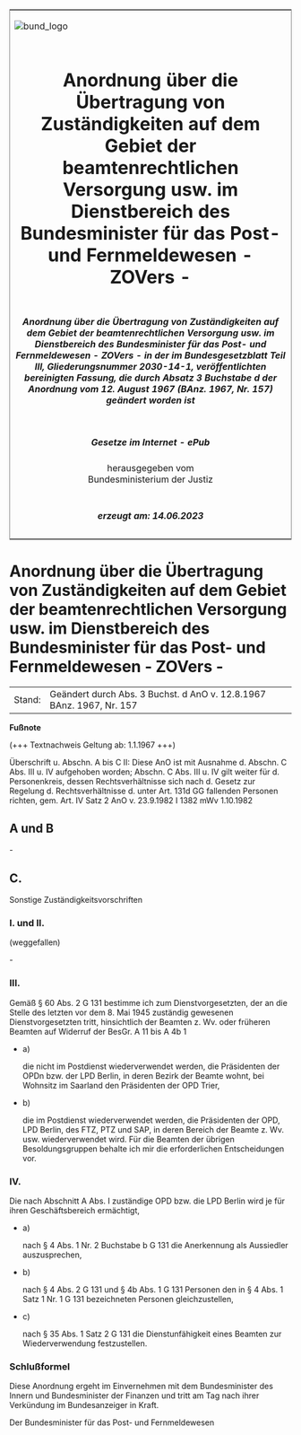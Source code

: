 <span id="DECKBLATT.html"></span>

<table border="0" frame="border" width="100%">

<tr valign="top">

<td align="left">

![bund\_logo](BfJ_2021_Web_de_de.gif)

</td>

<td align="right">

 

</td>

</tr>

<tr align="center" valign="middle">

<td colspan="2">

# Anordnung über die Übertragung von Zuständigkeiten auf dem Gebiet der beamtenrechtlichen Versorgung usw. im Dienstbereich des Bundesminister für das Post- und Fernmeldewesen - ZOVers -

</td>

</tr>

<tr align="center" valign="middle">

<td colspan="2">

##### Anordnung über die Übertragung von Zuständigkeiten auf dem Gebiet der beamtenrechtlichen Versorgung usw. im Dienstbereich des Bundesminister für das Post- und Fernmeldewesen - ZOVers - in der im Bundesgesetzblatt Teil III, Gliederungsnummer 2030-14-1, veröffentlichten bereinigten Fassung, die durch Absatz 3 Buchstabe d der Anordnung vom 12. August 1967 (BAnz. 1967, Nr. 157) geändert worden ist

</td>

</tr>

<tr align="center" valign="middle">

<td colspan="2">

  
  

##### Gesetze im Internet - ePub  
  
herausgegeben vom  
Bundesministerium der Justiz

</td>

</tr>

<tr align="center" valign="bottom">

<td colspan="2">

  
  

##### erzeugt am: 14.06.2023

</td>

</tr>

</table>

<span id="BJNR523100958.html"></span>

# Anordnung über die Übertragung von Zuständigkeiten auf dem Gebiet der beamtenrechtlichen Versorgung usw. im Dienstbereich des Bundesminister für das Post- und Fernmeldewesen - ZOVers -

<div>

<div class="jnhtml">

|        |                                                                      |
| ------ | -------------------------------------------------------------------- |
| Stand: | Geändert durch Abs. 3 Buchst. d AnO v. 12.8.1967 BAnz. 1967, Nr. 157 |

</div>

</div>

<div>

  
**Fußnote**

<div class="jnhtml">

<div>

<div class="jurAbsatz">

(+++ Textnachweis Geltung ab: 1.1.1967 +++)

</div>

<div class="jurAbsatz">

  
Überschrift u. Abschn. A bis C II: Diese AnO ist mit Ausnahme d. Abschn.
C Abs. III u. IV aufgehoben worden; Abschn. C Abs. III u. IV gilt weiter
für d. Personenkreis, dessen Rechtsverhältnisse sich nach d. Gesetz zur
Regelung d. Rechtsverhältnisse d. unter Art. 131d GG fallenden Personen
richten, gem. Art. IV Satz 2 AnO v. 23.9.1982 I 1382 mWv 1.10.1982

</div>

</div>

</div>

</div>

<span id="BJNR523100958BJNG000100326.html"></span>

## A und B  

<div>

<div class="jnhtml">

<div>

<div class="jurAbsatz">

\-

</div>

</div>

</div>

</div>

<span id="BJNR523100958BJNG000200326.html"></span>

## C.  
Sonstige Zuständigkeitsvorschriften

<span id="BJNR523100958BJNE000300326.html"></span>

### I. und II.  
(weggefallen)

<div>

<div class="jnhtml">

<div>

<div class="jurAbsatz">

\-

</div>

</div>

</div>

</div>

<span id="BJNR523100958BJNE000400326.html"></span>

### III.  

<div>

<div class="jnhtml">

<div>

<div class="jurAbsatz">

Gemäß § 60 Abs. 2 G 131 bestimme ich zum Dienstvorgesetzten, der an die
Stelle des letzten vor dem 8. Mai 1945 zuständig gewesenen
Dienstvorgesetzten tritt, hinsichtlich der Beamten z. Wv. oder früheren
Beamten auf Widerruf der BesGr. A 11 bis A 4b 1

  - a)
    
    <div style="">
    
    die nicht im Postdienst wiederverwendet werden, die Präsidenten der
    OPDn bzw. der LPD Berlin, in deren Bezirk der Beamte wohnt, bei
    Wohnsitz im Saarland den Präsidenten der OPD Trier,
    
    </div>

  - b)
    
    <div style="">
    
    die im Postdienst wiederverwendet werden, die Präsidenten der OPD,
    LPD Berlin, des FTZ, PTZ und SAP, in deren Bereich der Beamte z. Wv.
    usw. wiederverwendet wird. Für die Beamten der übrigen
    Besoldungsgruppen behalte ich mir die erforderlichen Entscheidungen
    vor.
    
    </div>

</div>

</div>

</div>

</div>

<span id="BJNR523100958BJNE000500326.html"></span>

### IV.  

<div>

<div class="jnhtml">

<div>

<div class="jurAbsatz">

Die nach Abschnitt A Abs. I zuständige OPD bzw. die LPD Berlin wird je
für ihren Geschäftsbereich ermächtigt,

  - a)
    
    <div style="">
    
    nach § 4 Abs. 1 Nr. 2 Buchstabe b G 131 die Anerkennung als
    Aussiedler auszusprechen,
    
    </div>

  - b)
    
    <div style="">
    
    nach § 4 Abs. 2 G 131 und § 4b Abs. 1 G 131 Personen den in § 4 Abs.
    1 Satz 1 Nr. 1 G 131 bezeichneten Personen gleichzustellen,
    
    </div>

  - c)
    
    <div style="">
    
    nach § 35 Abs. 1 Satz 2 G 131 die Dienstunfähigkeit eines Beamten
    zur Wiederverwendung festzustellen.
    
    </div>

</div>

</div>

</div>

</div>

<span id="BJNR523100958BJNE000600326.html"></span>

### Schlußformel  

<div>

<div class="jnhtml">

<div>

<div class="jurAbsatz">

Diese Anordnung ergeht im Einvernehmen mit dem Bundesminister des Innern
und Bundesminister der Finanzen und tritt am Tag nach ihrer Verkündung
im Bundesanzeiger in Kraft.  
  
Der Bundesminister für das Post- und Fernmeldewesen

</div>

</div>

</div>

</div>
